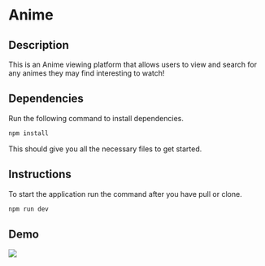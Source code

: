 # Anime

## Description

This is an Anime viewing platform that allows users to view and search for any animes they may find interesting to watch!

## Dependencies

Run the following command to install dependencies.

```sh
npm install
```

This should give you all the necessary files to get started.

## Instructions

To start the application run the command after you have pull or clone.

```sh
npm run dev
```

## Demo

![](https://github.com/mctran-phi/anime-next/blob/main/public/AnimeDemo.gif)
